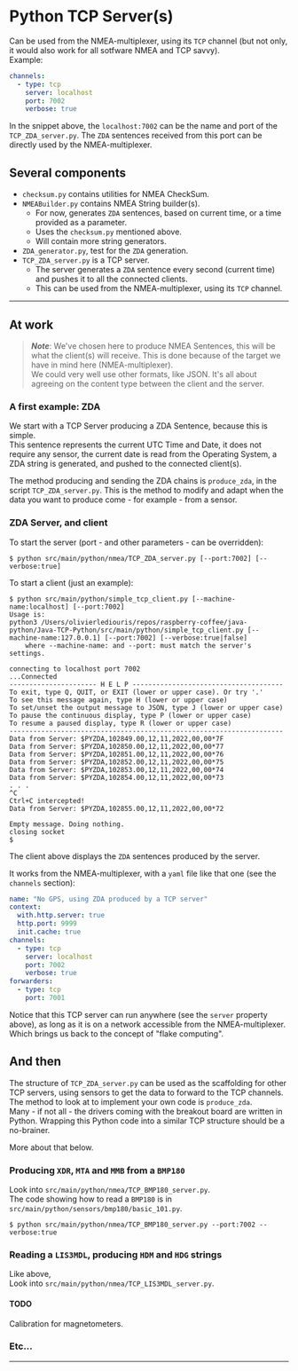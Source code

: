 # Python TCP Server(s)
Can be used from the NMEA-multiplexer, using its `TCP` channel (but not only, it would also work for all sotfware NMEA and TCP savvy).  
Example:
```yaml
channels:
  - type: tcp
    server: localhost
    port: 7002
    verbose: true
```
In the snippet above, the `localhost:7002` can be the name and port of the `TCP_ZDA_server.py`. The `ZDA` sentences
received from this port can be directly used by the NMEA-multiplexer.

## Several components
- `checksum.py` contains utilities for NMEA CheckSum.
- `NMEABuilder.py` contains NMEA String builder(s).
  - For now, generates `ZDA` sentences, based on current time, or a time provided as a parameter.
  - Uses the `checksum.py` mentioned above.
  - Will contain more string generators.
- `ZDA_generator.py`, test for the `ZDA` generation.
- `TCP_ZDA_server.py` is a TCP server.
  - The server generates a `ZDA` sentence every second (current time) and pushes it to all the connected clients.
  - This can be used from the NMEA-multiplexer, using its `TCP` channel.

---

## At work
> _**Note**_: We've chosen here to produce NMEA Sentences, this will be what the client(s) will receive.
> This is done because of the target we have in mind here (NMEA-multiplexer).   
> We could very well use other formats, like JSON. It's all about agreeing on the content type 
> between the client and the server.

### A first example: ZDA
We start with a TCP Server producing a ZDA Sentence, because this is simple.  
This sentence represents the current UTC Time and Date, it does not require any sensor, the current date is read from the
Operating System, a ZDA string is generated, and pushed to the connected client(s).

The method producing and sending the ZDA chains is `produce_zda`, in the script `TCP_ZDA_server.py`.
This is the method to modify and adapt when the data you want to produce come - for example - from a sensor.

### ZDA Server, and client
To start the server (port - and other parameters - can be overridden):
```
$ python src/main/python/nmea/TCP_ZDA_server.py [--port:7002] [--verbose:true]
```

To start a client (just an example):
```
$ python src/main/python/simple_tcp_client.py [--machine-name:localhost] [--port:7002]
Usage is:
python3 /Users/olivierlediouris/repos/raspberry-coffee/java-python/Java-TCP-Python/src/main/python/simple_tcp_client.py [--machine-name:127.0.0.1] [--port:7002] [--verbose:true|false]
	where --machine-name: and --port: must match the server's settings.

connecting to localhost port 7002
...Connected
---------------------- H E L P --------------------------------------
To exit, type Q, QUIT, or EXIT (lower or upper case). Or try '.'
To see this message again, type H (lower or upper case)
To set/unset the output message to JSON, type J (lower or upper case)
To pause the continuous display, type P (lower or upper case)
To resume a paused display, type R (lower or upper case)
---------------------------------------------------------------------
Data from Server: $PYZDA,102849.00,12,11,2022,00,00*7F
Data from Server: $PYZDA,102850.00,12,11,2022,00,00*77
Data from Server: $PYZDA,102851.00,12,11,2022,00,00*76
Data from Server: $PYZDA,102852.00,12,11,2022,00,00*75
Data from Server: $PYZDA,102853.00,12,11,2022,00,00*74
Data from Server: $PYZDA,102854.00,12,11,2022,00,00*73
. . .
^C
Ctrl+C intercepted!
Data from Server: $PYZDA,102855.00,12,11,2022,00,00*72

Empty message. Doing nothing.
closing socket
$
```
The client above displays the `ZDA` sentences produced by the server.

It works from the NMEA-multiplexer, with a `yaml` file like that one (see the `channels` section):
```yaml
name: "No GPS, using ZDA produced by a TCP server"
context:
  with.http.server: true
  http.port: 9999
  init.cache: true
channels:
  - type: tcp
    server: localhost
    port: 7002
    verbose: true
forwarders:
  - type: tcp
    port: 7001
```
Notice that this TCP server can run anywhere (see the `server` property above), as long as it is on a network accessible from the NMEA-multiplexer. Which brings us back to the concept of "flake computing".

## And then
The structure of `TCP_ZDA_server.py` can be used as the scaffolding for 
other TCP servers, using sensors to get the data to forward to the TCP channels.  
The method to look at to implement your own code is `produce_zda`.  
Many - if not all - the drivers coming with the breakout board are written in Python.
Wrapping this Python code into a similar TCP structure should be a no-brainer.

More about that below.

### Producing `XDR`, `MTA` and `MMB` from a `BMP180`
Look into `src/main/python/nmea/TCP_BMP180_server.py`.  
The code showing how to read a `BMP180` is in `src/main/python/sensors/bmp180/basic_101.py`.

```
$ python src/main/python/nmea/TCP_BMP180_server.py --port:7002 --verbose:true
```

### Reading a `LIS3MDL`, producing `HDM` and `HDG` strings
Like above,  
Look into `src/main/python/nmea/TCP_LIS3MDL_server.py`.  

#### TODO
Calibration for magnetometers.


### Etc...

--- 
